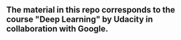 ## The material in this repo corresponds to the course "Deep Learning" by Udacity in collaboration with Google.
